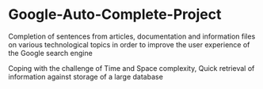 # Google-Auto-Complete-Project

Completion of sentences from articles, documentation and information files on various technological topics in order to improve the user experience of the Google search engine

Coping with the challenge of Time and Space complexity, Quick retrieval of information against storage of a large database

